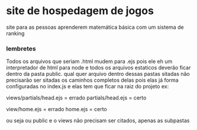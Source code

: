 # site de hospedagem de jogos
site para as pessoas aprenderem matemática básica com um sistema de ranking

### lembretes
Todos os arquivos que seriam .html mudem para .ejs pois ele eh um interpretador de html para node e todos os arquivos estaticos deverão ficar dentro da pasta public. qual quer arquivo dentro dessas pastas sitadas não precisarão ser sitadas os caminhos completos delas pois elas já forma configuradas no index.js e elas tem que ficar na raiz do projeto ex:

views/partials/head.ejs = errado
partials/head.ejs = certo

view/home.ejs = errado
home.ejs = certo

ou seja ou public e o views não precisam ser citados, apenas as subpastas
